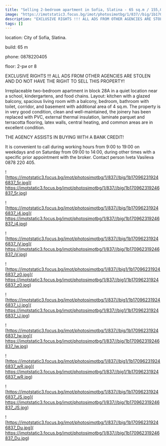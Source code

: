 ```yaml
---
title: "Selling 2-bedroom apartment in Sofia, Slatina - 65 sq.m / 155,000 EUR :: imot.bg Advertisement"
image: "https://imotstatic3.focus.bg/imot/photosimotbg/1/837//big/1b170962319246837_fl.jpg"
description: "EXCLUSIVE RIGHTS !!! ALL ADS FROM OTHER AGENCIES ARE STOLEN AND DO NOT HAVE THE RIGHT TO SELL THIS PROPERTY! Irreplaceable two-bedroom apartment in block 28A in a quiet location near a school, kindergartens, and food chains. Layout: kitchen with a glazed balcony, spacious living room with a balcony, bedroom, bathroom with toilet, corridor, and basement with additional area of 4 sq.m. The property is in very good condition, clean and well-maintained, the joinery has been replaced with PVC, external thermal insulation, laminate parquet and terracotta flooring, latex walls, central heating, and common areas are in excellent condition. THE AGENCY ASSISTS IN BUYING WITH A BANK CREDIT! It is convenient to call during working hours from 9:00 to 19:00 on weekdays and on Saturday from 09:00 to 14:00, during other times with a specific prior appointment with the broker. Contact person Iveta Vasileva 0878 220 405."
tags: []
---
```


location: City of Sofia, Slatina.

build: 65 m

phone: 0878220405

floor: 2-ри от 8

EXCLUSIVE RIGHTS !!! ALL ADS FROM OTHER AGENCIES ARE STOLEN AND DO NOT HAVE THE RIGHT TO SELL THIS PROPERTY! 

Irreplaceable two-bedroom apartment in block 28A in a quiet location near a school, kindergartens, and food chains. Layout: kitchen with a glazed balcony, spacious living room with a balcony, bedroom, bathroom with toilet, corridor, and basement with additional area of 4 sq.m. The property is in very good condition, clean and well-maintained, the joinery has been replaced with PVC, external thermal insulation, laminate parquet and terracotta flooring, latex walls, central heating, and common areas are in excellent condition. 

THE AGENCY ASSISTS IN BUYING WITH A BANK CREDIT! 

It is convenient to call during working hours from 9:00 to 19:00 on weekdays and on Saturday from 09:00 to 14:00, during other times with a specific prior appointment with the broker. Contact person Iveta Vasileva 0878 220 405.


![https://imotstatic3.focus.bg/imot/photosimotbg/1/837//big/1b170962319246837_5r.jpg]( https://imotstatic3.focus.bg/imot/photosimotbg/1/837//big/1b170962319246837_5r.jpg)


![https://imotstatic3.focus.bg/imot/photosimotbg/1/837//big/1b170962319246837_i4.jpg]( https://imotstatic3.focus.bg/imot/photosimotbg/1/837//big/1b170962319246837_i4.jpg)


![https://imotstatic3.focus.bg/imot/photosimotbg/1/837//big/1b170962319246837_iV.jpg]( https://imotstatic3.focus.bg/imot/photosimotbg/1/837//big/1b170962319246837_iV.jpg)


![https://imotstatic3.focus.bg/imot/photosimotbg/1/837//big1/1b170962319246837_z0.jpg]( https://imotstatic3.focus.bg/imot/photosimotbg/1/837//big1/1b170962319246837_z0.jpg)


![https://imotstatic3.focus.bg/imot/photosimotbg/1/837//big1/1b170962319246837_iJ.jpg]( https://imotstatic3.focus.bg/imot/photosimotbg/1/837//big1/1b170962319246837_iJ.jpg)


![https://imotstatic3.focus.bg/imot/photosimotbg/1/837//big/1b170962319246837_Iw.jpg]( https://imotstatic3.focus.bg/imot/photosimotbg/1/837//big/1b170962319246837_Iw.jpg)


![https://imotstatic3.focus.bg/imot/photosimotbg/1/837//big1/1b170962319246837_wR.jpg]( https://imotstatic3.focus.bg/imot/photosimotbg/1/837//big1/1b170962319246837_wR.jpg)


![https://imotstatic3.focus.bg/imot/photosimotbg/1/837//big/1b170962319246837_JS.jpg]( https://imotstatic3.focus.bg/imot/photosimotbg/1/837//big/1b170962319246837_JS.jpg)


![https://imotstatic3.focus.bg/imot/photosimotbg/1/837//big/1b170962319246837_Du.jpg]( https://imotstatic3.focus.bg/imot/photosimotbg/1/837//big/1b170962319246837_Du.jpg)


